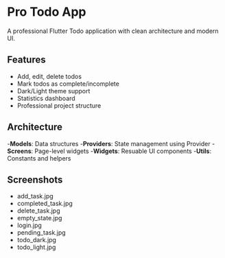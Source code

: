 # Pro Todo App

A professional Flutter Todo application with clean architecture and modern UI.

## Features

- Add, edit, delete todos
- Mark todos as complete/incomplete
- Dark/Light theme support
- Statistics dashboard
- Professional project structure

## Architecture

-**Models**: Data structures
-**Providers**: State management using Provider
-**Screens**: Page-level widgets
-**Widgets**: Resuable UI components
-**Utils**: Constants and helpers

## Screenshots

- add_task.jpg
- completed_task.jpg
- delete_task.jpg
- empty_state.jpg
- login.jpg
- pending_task.jpg
- todo_dark.jpg
- todo_light.jpg

